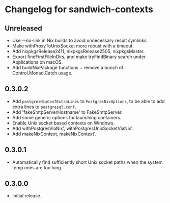 # Changelog for sandwich-contexts

## Unreleased

* Use --no-link in Nix builds to avoid unnecessary result symlinks.
* Make withProxyToUnixSocket more robust with a timeout.
* Add nixpkgsRelease2411, nixpkgsRelease2505, nixpkgsMaster.
* Export findFirstFileInDirs, and make tryFindBinary search under Applications on macOS.
* Add buildNixPackage functions + remove a bunch of Control.Monad.Catch usage.

## 0.3.0.2

* Add `postgresNixConfExtraLines` to `PostgresNixOptions`, to be able to add extra lines to `postgresql.conf`.
* Add 'fakeSmtpServerHostname' to FakeSmtpServer.
* Add some generic options for launching containers.
* Enable Unix socket based contexts on Windows.
* Add withPostgresViaNix', withPostgresUnixSocketViaNix'.
* Add makeNixContext, makeNixContext'.

## 0.3.0.1

* Automatically find sufficiently short Unix socket paths when the system temp ones are too long.

## 0.3.0.0

* Initial release.
